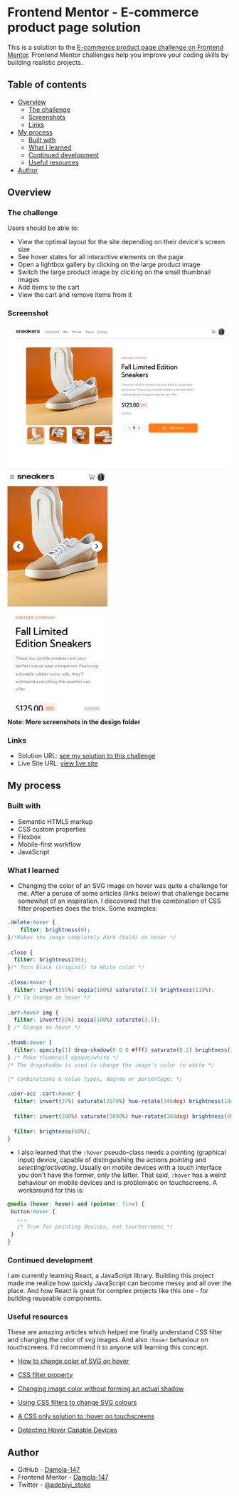 # Frontend Mentor - E-commerce product page solution

This is a solution to the [E-commerce product page challenge on Frontend Mentor](https://www.frontendmentor.io/challenges/ecommerce-product-page-UPsZ9MJp6). Frontend Mentor challenges help you improve your coding skills by building realistic projects.

## Table of contents

- [Overview](#overview)
  - [The challenge](#the-challenge)
  - [Screenshots](#screenshot)
  - [Links](#links)
- [My process](#my-process)
  - [Built with](#built-with)
  - [What I learned](#what-i-learned)
  - [Continued development](#continued-development)
  - [Useful resources](#useful-resources)
- [Author](#author)


## Overview

### The challenge

Users should be able to:

- View the optimal layout for the site depending on their device's screen size
- See hover states for all interactive elements on the page
- Open a lightbox gallery by clicking on the large product image
- Switch the large product image by clicking on the small thumbnail images
- Add items to the cart
- View the cart and remove items from it

### Screenshot

![Desktop-design](./design/desktop-design.JPG)
![Mobile-design](./design/mobile-design.JPG)

**Note: More screenshots in the design folder**

### Links

- Solution URL: [see my solution to this challenge](https://www.frontendmentor.io/solutions/...)
- Live Site URL: [view live site](https://damola-147.github.io/Ecommerce-product-page-solution/)


## My process

### Built with

- Semantic HTML5 markup
- CSS custom properties
- Flexbox
- Mobile-first workflow
- JavaScript

### What I learned

- Changing the color of an SVG image on hover was quite a challenge for me. After a peruse of some articles (links below) that challenge became somewhat of an inspiration. I discovered that the combination of CSS filter properties does the trick. Some examples:

```css
.delete:hover {
    filter: brightness(0);
}/*Makes the image completely dark (bold) on hover */

.close {
  filter: brightness(90); 
}/* Turn Black (original) to White color */

.close:hover {
  filter: invert(55%) sepia(100%) saturate(3.5) brightness(110%);
} /* To Orange on hover */

.arr:hover img {
  filter: invert(55%) sepia(100%) saturate(3.5);
} /* Orange on hover */

.thumb:hover {
  filter: opacity(1) drop-shadow(0 0 0 #fff) saturate(0.2) brightness(150%);
} /* Make thumbnail opaque/white */
/* The dropshadow is used to change the image's color to white */
```
```css
/* Combinations & Value types, degree or percentage: */

.user-acc .cart:hover {
  filter: invert(27%) saturate(2878%) hue-rotate(346deg) brightness(104%) contrast(97%);

  filter: invert(200%) saturate(5000%) hue-rotate(360deg) brightness(6%) contrast(50%); 

  filter: brightness(60%);
}
```
- I also learned that the `:hover` pseudo-class needs a pointing (graphical input) device, capable of distinguishing the actions *pointing* and *selecting/activating*. Usually on mobile devices with a touch interface you don't have the former, only the latter. That said, `:hover` has a weird behaviour on mobile devices and is problematic on touchscreens. A workaround for this is:

```css
@media (hover: hover) and (pointer: fine) {
 button:hover {
   ...
   /* True for pointing devices, not touchscreens */
 }
}
```


### Continued development

I am currently learning React, a JavaScript library. Building this project made me realize how quickly JavaScript can become messy and all over the place. And how React is great for complex projects like this one - for building reuseable components.


### Useful resources

These are amazing articles which helped me finally understand CSS filter and changing the color of svg images. And also `:hover` behaviour on touchscreens. I'd recommend it to anyone still learning this concept.

- [How to change color of SVG on hover](https://css-tricks.com/change-color-of-svg-on-hover/)  

- [CSS filter property](https://css-tricks.com/almanac/properties/f/filter/)  

- [Changing image color without forming an actual shadow](https://www.delftstack.com/howto/css/css-change-image-color/#:~:text=We%20can%20change%20the%20image,without%20forming%20an%20actual%20shadow.)  

- [Using CSS filters to change SVG colours](https://link.medium.com/2t5b1bHRDsb) 

- [A CSS only solution to :hover on touchscreens](https://link.medium.com/dHtluhMmHsb) 

- [Detecting Hover Capable Devices](https://css-irl.info/detecting-hover-capable-devices/)


## Author

- GitHub - [Damola-147](https://github.com/Damola-147)
- Frontend Mentor - [Damola-147](https://www.frontendmentor.io/profile/Damola-147/)
- Twitter - [@adebiyi_stoke](https://www.twitter.com/adebiyi_stoke/)

